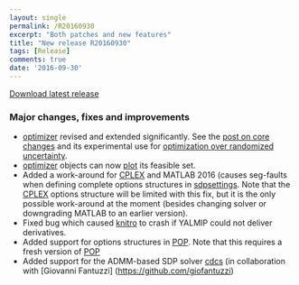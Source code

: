 ```yaml
---
layout: single
permalink: /R20160930
excerpt: "Both patches and new features"
title: "New release R20160930"
tags: [Release]
comments: true
date: '2016-09-30'
---
```


[Download latest release](/download)

### Major changes, fixes and improvements

* [optimizer](/command/optimizer) revised and extended significantly. See the [post on core changes](/optimizerupdates) and its experimental use for [optimization over randomized uncertainty](/randomextension).
* [optimizer](/command/optimizer) objects can now [plot](/command/plot) its feasible set.
* Added a work-around for [CPLEX](/solver/cplex) and MATLAB 2016 (causes seg-faults when defining complete options structures in [sdpsettings](/command/sdpsettings). Note that the [CPLEX](/solver/cplex) options structure will be limited with this fix, but it is the only possible work-around at the moment (besides changing solver or downgrading MATLAB to an earlier version).
* Fixed bug which caused [knitro](/solver/knitro) to crash if YALMIP could not deliver derivatives.
* Added support for options structures in [POP](/solver/pop). Note that this requires a fresh version of [POP](/solver/pop)
* Added support for the ADMM-based SDP solver [cdcs](/solver/cdcs) (in collaboration with [Giovanni Fantuzzi] (https://github.com/giofantuzzi)

